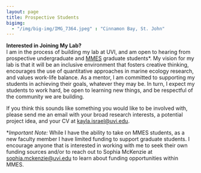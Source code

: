 ```yaml
---
layout: page
title: Prospective Students
bigimg:
  - "/img/big-img/IMG_7364.jpeg" : "Cinnamon Bay, St. John"
---
```

**Interested in Joining My Lab?**  
I am in the process of building my lab at UVI, and am open to hearing from prospective undergraduate and [MMES](https://www.uvi.edu/academics/science-math/departments/bio-sciences/marine-envir-science/masters-marine-envir/) graduate students*. My vision for my lab is that it will be an inclusive environment that fosters creative thinking, encourages the use of quantitative approaches in marine ecology research, and values work-life balance. As a mentor, I am committed to supporting my students in achieving their goals, whatever they may be. In turn, I expect my students to work hard, be open to learning new things, and be respectful of the community we are building.

If you think this sounds like something you would like to be involved with, please send me an email with your broad research interests, a potential project idea, and your CV at kayla.israel@uvi.edu.
  
**Important Note:*
While I have the ability to take on MMES students, as a new faculty member I have limited funding to support graduate students. I encourage anyone that is interested in working with me to seek their own funding sources and/or to reach out to Sophia McKenzie at sophia.mckenzie@uvi.edu to learn about funding opportunities within MMES.
